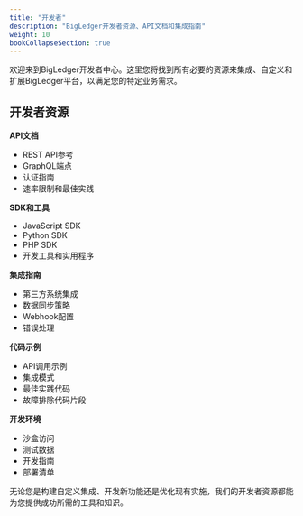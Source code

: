 ```yaml
---
title: "开发者"
description: "BigLedger开发者资源、API文档和集成指南"
weight: 10
bookCollapseSection: true
---
```


欢迎来到BigLedger开发者中心。这里您将找到所有必要的资源来集成、自定义和扩展BigLedger平台，以满足您的特定业务需求。

## 开发者资源

**API文档**
- REST API参考
- GraphQL端点
- 认证指南
- 速率限制和最佳实践

**SDK和工具**
- JavaScript SDK
- Python SDK
- PHP SDK
- 开发工具和实用程序

**集成指南**
- 第三方系统集成
- 数据同步策略
- Webhook配置
- 错误处理

**代码示例**
- API调用示例
- 集成模式
- 最佳实践代码
- 故障排除代码片段

**开发环境**
- 沙盒访问
- 测试数据
- 开发指南
- 部署清单

无论您是构建自定义集成、开发新功能还是优化现有实施，我们的开发者资源都能为您提供成功所需的工具和知识。